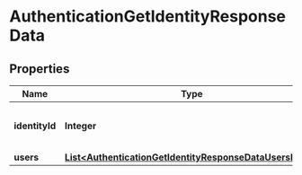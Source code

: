

# AuthenticationGetIdentityResponseData


## Properties

| Name | Type | Description | Notes |
|------------ | ------------- | ------------- | -------------|
|**identityId** | **Integer** | The identity ID for your authenticated user |  |
|**users** | [**List&lt;AuthenticationGetIdentityResponseDataUsersInner&gt;**](AuthenticationGetIdentityResponseDataUsersInner.md) |  |  |



